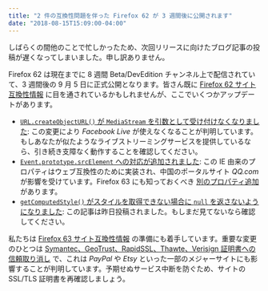 ```yaml
---
title: "2 件の互換性問題を伴った Firefox 62 が 3 週間後に公開されます"
date: "2018-08-15T15:09:00-04:00"
---
```

しばらくの間他のことで忙しかったため、次回リリースに向けたブログ記事の投稿が遅くなってしまいました。申し訳ありません。

Firefox 62 は現在までに 8 週間 Beta/DevEdition チャンネル上で配信されていて、3 週間後の 9 月 5 日に正式公開となります。皆さん既に [Firefox 62 サイト互換性情報](https://www.fxsitecompat.dev/ja/versions/62/) に目を通されているかもしれませんが、ここでいくつかアップデートがあります。

* [`URL.createObjectURL()` が `MediaStream` を引数として受け付けなくなりました](https://www.fxsitecompat.dev/ja/docs/2018/url-createobjecturl-no-longer-accepts-mediastream-as-argument/): この変更により *Facebook Live* が使えなくなることが判明しています。もしあなたが似たようなライブストリーミングサービスを提供しているなら、引き続き支障なく動作することを確認してください。
* [`Event.prototype.srcElement` への対応が追加されました](https://www.fxsitecompat.dev/ja/docs/2018/support-for-event-prototype-srcelement-has-been-added/): この IE 由来のプロパティはウェブ互換性のために実装され、中国のポータルサイト *QQ.com* が影響を受けています。Firefox 63 にも知っておくべき [別のプロパティ追加](https://www.fxsitecompat.dev/ja/docs/2018/window-event-has-been-added-for-compatibility-but-some-browser-detections-are-broken/) があります。
* [`getComputedStyle()` がスタイルを取得できない場合に `null` を返さないようになりました](https://www.fxsitecompat.dev/ja/docs/2018/getcomputedstyle-no-longer-returns-null-when-style-can-t-be-retrieved/): この記事は昨日投稿されました。もしまだ見てないなら確認してください。

私たちは [Firefox 63 サイト互換性情報](https://www.fxsitecompat.dev/ja/versions/63/) の準備にも着手しています。重要な変更のひとつは [Symantec、GeoTrust、RapidSSL、Thawte、Verisign 証明書への信頼取り消し](https://www.fxsitecompat.dev/ja/docs/2018/symantec-geotrust-rapidssl-thawte-verisign-certificates-will-all-be-distrusted-in-october-2018/) で、これは *PayPal* や *Etsy* といった一部のメジャーサイトにも影響することが判明しています。予期せぬサービス中断を防ぐため、サイトの SSL/TLS 証明書を再確認しましょう。
